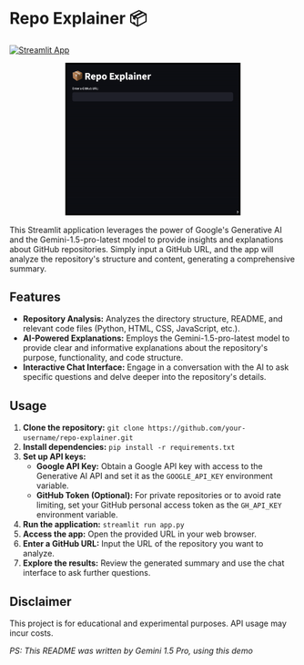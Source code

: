 # Repo Explainer 📦
[![Streamlit App](https://static.streamlit.io/badges/streamlit_badge_black_white.svg)](https://repo-explainer.streamlit.app/)

<p align="center">
  <img src="demo.gif" alt="Demo 1" width="60%" style="border: 3px solid black;"/>
</p>

This Streamlit application leverages the power of Google's Generative AI and the Gemini-1.5-pro-latest model to provide insights and explanations about GitHub repositories. Simply input a GitHub URL, and the app will analyze the repository's structure and content, generating a comprehensive summary.

## Features

* **Repository Analysis:** Analyzes the directory structure, README, and relevant code files (Python, HTML, CSS, JavaScript, etc.).
* **AI-Powered Explanations:** Employs the Gemini-1.5-pro-latest model to provide clear and informative explanations about the repository's purpose, functionality, and code structure. 
* **Interactive Chat Interface:** Engage in a conversation with the AI to ask specific questions and delve deeper into the repository's details.

## Usage

1. **Clone the repository:** `git clone https://github.com/your-username/repo-explainer.git`
2. **Install dependencies:** `pip install -r requirements.txt` 
3. **Set up API keys:**
    * **Google API Key:** Obtain a Google API key with access to the Generative AI API and set it as the `GOOGLE_API_KEY` environment variable. 
    * **GitHub Token (Optional):** For private repositories or to avoid rate limiting, set your GitHub personal access token as the `GH_API_KEY` environment variable.
4. **Run the application:** `streamlit run app.py`
5. **Access the app:** Open the provided URL in your web browser.
6. **Enter a GitHub URL:** Input the URL of the repository you want to analyze. 
7. **Explore the results:** Review the generated summary and use the chat interface to ask further questions.

## Disclaimer

This project is for educational and experimental purposes.  API usage may incur costs.

_PS: This README was written by Gemini 1.5 Pro, using this demo_
